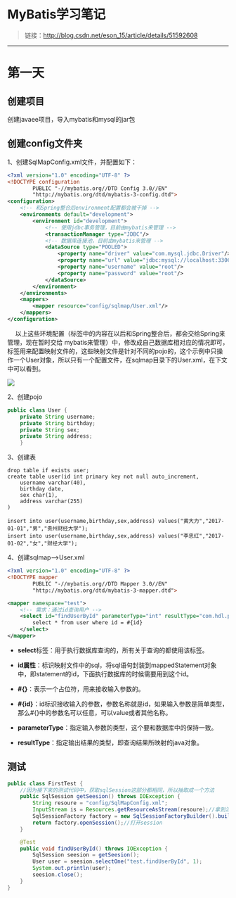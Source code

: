 # MyBatis学习笔记
>链接：http://blog.csdn.net/eson_15/article/details/51592608
-------

# 第一天

## 创建项目
创建javaee项目，导入mybatis和mysql的jar包

## 创建config文件夹
1、创建SqlMapConfig.xml文件，并配置如下：
```xml
<?xml version="1.0" encoding="UTF-8" ?>
<!DOCTYPE configuration
        PUBLIC "-//mybatis.org//DTD Config 3.0//EN"
        "http://mybatis.org/dtd/mybatis-3-config.dtd">
<configuration>
    <!-- 和Spring整合后environment配置都会被干掉 -->
    <environments default="development">
        <environment id="development">
            <!-- 使用jdbc事务管理，目前由mybatis来管理 -->
            <transactionManager type="JDBC"/>
            <!-- 数据库连接池，目前由mybatis来管理 -->
            <dataSource type="POOLED">
                <property name="driver" value="com.mysql.jdbc.Driver"/>
                <property name="url" value="jdbc:mysql://localhost:3306/mybatis"/>
                <property name="username" value="root"/>
                <property name="password" value="root"/>
            </dataSource>
        </environment>
    </environments>
    <mappers>
        <mapper resource="config/sqlmap/User.xml"/>
    </mappers>
</configuration>
```
　
以上这些环境配置（<environments>标签中的内容在以后和Spring整合后，都会交给Spring来管理，现在暂时交给 mybatis来管理）中，修改成自己数据库相对应的情况即可，<mapper>标签用来配置映射文件的，这些映射文件是针对不同的pojo的，这个示例中只操作一个User对象，所以只有一个配置文件，在sqlmap目录下的User.xml，在下文中可以看到。

![](https:github.com/huangdali/mybatis/blog/master/images.png)

2、创建pojo
```java
public class User {
    private String username;
    private String birthday;
    private String sex;
    private String address;
    }
```
3、创建表
```mysql
drop table if exists user;
create table user(id int primary key not null auto_increment,
	username varchar(40),
	birthday date,
	sex char(1),
	address varchar(255)
)

insert into user(username,birthday,sex,address) values("黄大力","2017-01-01","男","贵州财经大学");
insert into user(username,birthday,sex,address) values("李忠红","2017-01-02","女","财经大学");
```
4、创建sqlmap-->User.xml
```xml
<?xml version="1.0" encoding="UTF-8" ?>
<!DOCTYPE mapper
        PUBLIC "-//mybatis.org//DTD Mapper 3.0//EN"
        "http://mybatis.org/dtd/mybatis-3-mapper.dtd">

<mapper namespace="test">
    <!-- 需求：通过id查询用户 -->
    <select id="findUserById" parameterType="int" resultType="com.hdl.po.User">
        select * from user where id = #{id}
    </select>
</mapper>
```

- **select**标签：用于执行数据库查询的，所有关于查询的都使用该标签。

- **id属性**：标识映射文件中的sql，将sql语句封装到mappedStatement对象中，即statement的id，下面执行数据库的时候需要用到这个id。

- **\#{}**：表示一个占位符，用来接收输入参数的。

- **\#{id}**：id标识接收输入的参数，参数名称就是id，如果输入参数是简单类型，那么#{}中的参数名可以任意，可以value或者其他名称。

- **parameterType**：指定输入参数的类型，这个要和数据库中的保持一致。

- **resultType**：指定输出结果的类型，即查询结果所映射的java对象。

## 测试

```java
public class FirstTest {
    //因为接下来的测试代码中，获取sqlSession这部分都相同，所以抽取成一个方法
    public SqlSession getSeesion() throws IOException {
        String resoure = "config/SqlMapConfig.xml";
        InputStream is = Resources.getResourceAsStream(resoure);//拿到流文件
        SqlSessionFactory factory = new SqlSessionFactoryBuilder().build(is);//获取工厂
        return factory.openSession();//打开session
    }

    @Test
    public void findUserById() throws IOException {
        SqlSession seesion = getSeesion();
        User user = seesion.selectOne("test.findUserById", 1);
        System.out.println(user);
        seesion.close();
    }
}
```